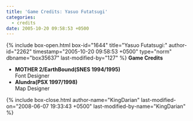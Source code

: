 ```yaml
---
title: 'Game Credits: Yasuo Futatsugi'
categories:
  - credits
date: 2005-10-20 09:58:53 +0500
---
```

{% include box-open.html box-id="1644" title="Yasuo Futatsugi:" author-id="2262" timestamp="2005-10-20 09:58:53 +0500" type="norm" dbname="box35637" last-modified-by="127" %}
<b>Game Credits</b><BR />
<UL>
<LI><b>MOTHER 2/EarthBound(SNES 1994/1995)</b><BR />
Font Designer</LI>
<LI><b>Alundra(PSX 1997/1998)</b><BR />
Map Designer</LI>
</UL>
{% include box-close.html author-name="KingDarian" last-modified-on="2008-06-07 19:33:43 +0500" last-modified-by-name="KingDarian" %}
